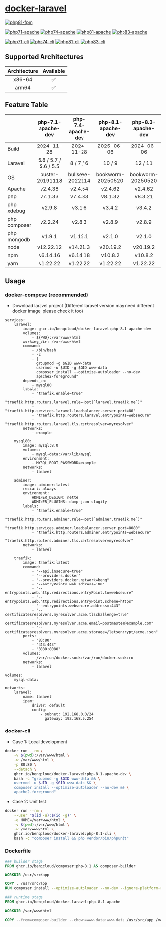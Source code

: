 # [docker-laravel](https://github.com/benqcloud/docker-laravel)

[![php81-fpm](https://github.com/benqcloud/docker-laravel/actions/workflows/php81-fpm-workflow.yml/badge.svg)](https://github.com/benqcloud/docker-laravel/actions/workflows/php81-fpm-workflow.yml)

[![php71-apache](https://github.com/benqcloud/docker-laravel/actions/workflows/php71-apache-workflow.yml/badge.svg)](https://github.com/benqcloud/docker-laravel/actions/workflows/php71-apache-workflow.yml)
[![php74-apache](https://github.com/benqcloud/docker-laravel/actions/workflows/php74-apache-workflow.yml/badge.svg)](https://github.com/benqcloud/docker-laravel/actions/workflows/php74-apache-workflow.yml)
[![php81-apache](https://github.com/benqcloud/docker-laravel/actions/workflows/php81-apache-workflow.yml/badge.svg)](https://github.com/benqcloud/docker-laravel/actions/workflows/php81-apache-workflow.yml)
[![php83-apache](https://github.com/benqcloud/docker-laravel/actions/workflows/php83-apache-workflow.yml/badge.svg)](https://github.com/benqcloud/docker-laravel/actions/workflows/php83-apache-workflow.yml)

[![php71-cli](https://github.com/benqcloud/docker-laravel/actions/workflows/php71-cli-workflow.yml/badge.svg)](https://github.com/benqcloud/docker-laravel/actions/workflows/php71-cli-workflow.yml)
[![php74-cli](https://github.com/benqcloud/docker-laravel/actions/workflows/php74-cli-workflow.yml/badge.svg)](https://github.com/benqcloud/docker-laravel/actions/workflows/php74-cli-workflow.yml)
[![php81-cli](https://github.com/benqcloud/docker-laravel/actions/workflows/php81-cli-workflow.yml/badge.svg)](https://github.com/benqcloud/docker-laravel/actions/workflows/php81-cli-workflow.yml)
[![php83-cli](https://github.com/benqcloud/docker-laravel/actions/workflows/php83-cli-workflow.yml/badge.svg)](https://github.com/benqcloud/docker-laravel/actions/workflows/php83-cli-workflow.yml)

## Supported Architectures

| Architecture | Available
| :----: | :----: |
| x86-64 | ✅ |
| arm64 | ✅ |

## Feature Table

|     |  php-7.1-apache-dev | php-7.4-apache-dev | php-8.1-apache-dev | php-8.3-apache-dev |
| :-- | :------------: | :----------------: | :------------: | :----------------: |
| Build | 2024-11-28 | 2024-11-28 | 2025-06-06 | 2024-06-06 |
| Laravel | 5.8 / 5.7 / 5.6 / 5.5 | 8 / 7 / 6 | 10 / 9 | 12 / 11 |
| OS | buster-20191118 | bullseye-2022114 | bookworm-20250520 | bookworm-20250520 |
| Apache | v2.4.38 | v2.4.54 | v2.4.62 | v2.4.62 |
| php | v7.1.33 | v7.4.33 | v8.1.32 | v8.3.21 |
| php xdebug | v2.9.8 | v3.1.6 | v3.4.2 | v3.4.2 |
| php composer | v2.2.24 | v2.8.3 | v2.8.9 | v2.8.9 |
| php mongodb | v1.9.1 | v1.12.1 | v2.1.0 | v2.1.0 |
| node | v12.22.12 | v14.21.3 | v20.19.2 | v20.19.2 |
| npm | v6.14.16 | v6.14.18 | v10.8.2 | v10.8.2 |
| yarn | v1.22.22 | v1.22.22 | v1.22.22 | v1.22.22 |

## Usage

### docker-compose (recommended)

- Download laravel project (Different laravel version may need different docker image, please check it too)

```docker-compose
services:
    laravel:
        image: ghcr.io/benqcloud/docker-laravel:php-8.1-apache-dev
        volumes:
            - ${PWD}:/var/www/html
        working_dir: /var/www/html
        command:
            - /bin/bash
            - -c
            - |
              groupmod -g $GID www-data
              usermod -u $UID -g $GID www-data
              composer install --optimize-autoloader --no-dev
              apache2-foreground"
        depends_on:
            - mysql80
        labels:
            - "traefik.enable=true"
            - "traefik.http.routers.laravel.rule=Host(`laravel.traefik.me`)"
            - "traefik.http.services.laravel.loadbalancer.server.port=80"
            - "traefik.http.routers.laravel.entrypoints=websecure"
            - "traefik.http.routers.laravel.tls.certresolver=myresolver"
        networks:
            - example

    mysql80:
        image: mysql:8.0
        volumes:
            - mysql-data:/var/lib/mysql
        environment:
            - MYSQL_ROOT_PASSWORD=example
        networks:
            - laravel

    adminer:
        image: adminer:latest
        restart: always
        environment:
            ADMINER_DESIGN: nette
            ADMINER_PLUGINS: dump-json slugify
        labels:
            - "traefik.enable=true"
            - "traefik.http.routers.adminer.rule=Host(`adminer.traefik.me`)"
            - "traefik.http.services.adminer.loadbalancer.server.port=8080"
            - "traefik.http.routers.adminer.entrypoints=websecure"
            - "traefik.http.routers.adminer.tls.certresolver=myresolver"
        networks:
            - laravel

    traefik:
        image: traefik:latest
        command:
            - "--api.insecure=true"
            - "--providers.docker"
            - "--providers.docker.network=benq"
            - "--entryPoints.web.address=:80"
            - "--entrypoints.web.http.redirections.entryPoint.to=websecure"
            - "--entrypoints.web.http.redirections.entryPoint.scheme=https"
            - "--entrypoints.websecure.address=:443"
            - "--certificatesresolvers.myresolver.acme.tlschallenge=true"
            - "--certificatesresolvers.myresolver.acme.email=postmaster@example.com"
            - "--certificatesresolvers.myresolver.acme.storage=/letsencrypt/acme.json"
        ports:
            - "80:80"
            - "443:443"
            - "8080:8080"
        volumes:
            - /var/run/docker.sock:/var/run/docker.sock:ro
        networks:
            - laravel

volumes:
    mysql-data:

networks:
    laravel:
        name: laravel
        ipam:
            driver: default
            config:
                - subnet: 192.168.0.0/24
                  gateway: 192.168.0.254
```

### docker-cli

- Case 1: Local development

```bash
docker run --rm \
    -v $(pwd):/var/www/html \
    -w /var/www/html \
    -p 80:80 \
    --detach \
    ghcr.io/benqcloud/docker-laravel:php-8.1-apache-dev \
    bash -c "groupmod -g $GID www-data && \
    usermod -u $UID -g $GID www-data && \
    composer install --optimize-autoloader --no-dev && \
    apache2-foreground"
```

- Case 2: Unit test

```bash
docker run --rm \
    --user "$(id -u):$(id -g)" \
    -e HOME=/var/www/html \
    -v $(pwd):/var/www/html \
    -w /var/www/html \
    ghcr.io/benqcloud/docker-laravel:php-8.1-cli \
    bash -c "composer install && php vendor/bin/phpunit"
```

### Dockerfile

```dockerfile
### builder stage
FROM ghcr.io/benqcloud/composer:php-8.1 AS composer-builder

WORKDIR /usr/src/app

COPY . /usr/src/app
RUN composer install --optimize-autoloader --no-dev --ignore-platform-reqs

### runtime stage
FROM ghcr.io/benqcloud/docker-laravel:php-8.1-apache

WORKDIR /var/www/html

COPY --from=composer-builder --chown=www-data:www-data /usr/src/app /var/www/html
```
